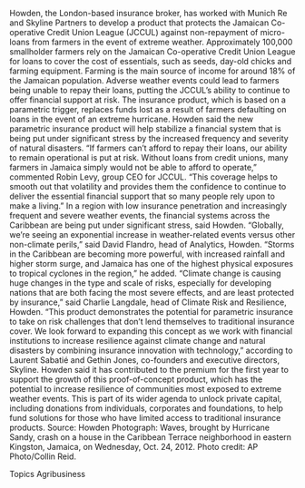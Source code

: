 Howden, the London-based insurance broker, has worked with Munich Re and Skyline Partners to develop a product that protects the Jamaican Co-operative Credit Union League (JCCUL) against non-repayment of micro-loans from farmers in the event of extreme weather.
Approximately 100,000 smallholder farmers rely on the Jamaican Co-operative Credit Union League for loans to cover the cost of essentials, such as seeds, day-old chicks and farming equipment. Farming is the main source of income for around 18% of the Jamaican population.
Adverse weather events could lead to farmers being unable to repay their loans, putting the JCCUL’s ability to continue to offer financial support at risk.
The insurance product, which is based on a parametric trigger, replaces funds lost as a result of farmers defaulting on loans in the event of an extreme hurricane.
Howden said the new parametric insurance product will help stabilize a financial system that is being put under significant stress by the increased frequency and severity of natural disasters.
“If farmers can’t afford to repay their loans, our ability to remain operational is put at risk. Without loans from credit unions, many farmers in Jamaica simply would not be able to afford to operate,” commented Robin Levy, group CEO for JCCUL. “This coverage helps to smooth out that volatility and provides them the confidence to continue to deliver the essential financial support that so many people rely upon to make a living.”
In a region with low insurance penetration and increasingly frequent and severe weather events, the financial systems across the Caribbean are being put under significant stress, said Howden.
“Globally, we’re seeing an exponential increase in weather-related events versus other non-climate perils,” said David Flandro, head of Analytics, Howden.
“Storms in the Caribbean are becoming more powerful, with increased rainfall and higher storm surge, and Jamaica has one of the highest physical exposures to tropical cyclones in the region,” he added.
“Climate change is causing huge changes in the type and scale of risks, especially for developing nations that are both facing the most severe effects, and are least protected by insurance,” said Charlie Langdale, head of Climate Risk and Resilience, Howden.
“This product demonstrates the potential for parametric insurance to take on risk challenges that don’t lend themselves to traditional insurance cover. We look forward to expanding this concept as we work with financial institutions to increase resilience against climate change and natural disasters by combining insurance innovation with technology,” according to Laurent Sabatié and Gethin Jones, co-founders and executive directors, Skyline.
Howden said it has contributed to the premium for the first year to support the growth of this proof-of-concept product, which has the potential to increase resilience of communities most exposed to extreme weather events. This is part of its wider agenda to unlock private capital, including donations from individuals, corporates and foundations, to help fund solutions for those who have limited access to traditional insurance products.
Source: Howden
Photograph: Waves, brought by Hurricane Sandy, crash on a house in the Caribbean Terrace neighborhood in eastern Kingston, Jamaica, on Wednesday, Oct. 24, 2012. Photo credit: AP Photo/Collin Reid.

Topics
Agribusiness
